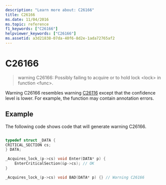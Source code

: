 ```yaml
---
description: "Learn more about: C26166"
title: C26166
ms.date: 11/04/2016
ms.topic: reference
f1_keywords: ["C26166"]
helpviewer_keywords: ["C26166"]
ms.assetid: a3d21838-07da-40f6-8d2e-1ada72765af2
---
```

# C26166

> warning C26166: Possibly failing to acquire or to hold lock \<lock> in function \<func>.

Warning C26166 resembles warning [C26116](../code-quality/c26116.md) except that the confidence level is lower. For example, the function may contain annotation errors.

## Example

The following code shows code that will generate warning C26166.

```cpp

typedef struct _DATA {
CRITICAL_SECTION cs;
} DATA;

_Acquires_lock_(p->cs) void Enter(DATA* p) {
    EnterCriticalSection(&p->cs); // OK
}

_Acquires_lock_(p->cs) void BAD(DATA* p) {} // Warning C26166
```
